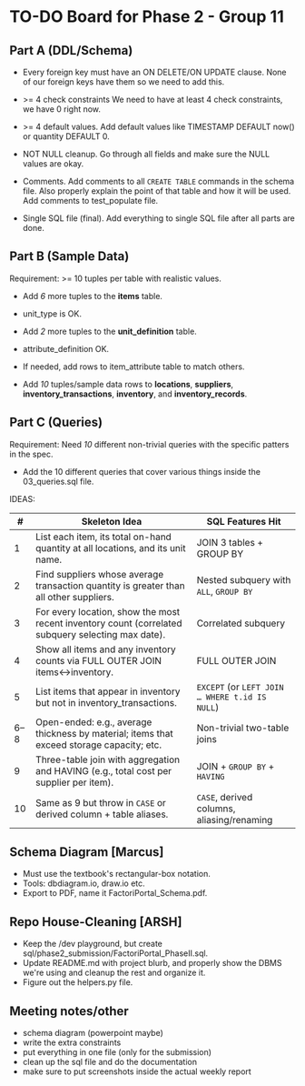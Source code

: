 # TO-DO Board for Phase 2 - Group 11

## Part A (DDL/Schema)

- Every foreign key must have an ON DELETE/ON UPDATE clause.
None of our foreign keys have them so we need to add this.

- \>= 4 check constraints
We need to have at least 4 check constraints, we have 0 right now.

- \>= 4 default values.
Add default values like TIMESTAMP DEFAULT now() or quantity DEFAULT 0.

- NOT NULL cleanup.
Go through all fields and make sure the NULL values are okay.

- Comments.
Add comments to all `CREATE TABLE` commands in the schema file.
Also properly explain the point of that table and how
it will be used.
Add comments to test_populate file.

- Single SQL file (final).
Add everything to single SQL file after all parts are done.

## Part B (Sample Data)

Requirement: \>= 10 tuples per table with realistic values.

- Add *6* more tuples to the **items** table.
- unit_type is OK.
- Add *2* more tuples to the **unit_definition** table.
- attribute_definition OK.
- If needed, add rows to item_attribute table to match others.

- Add *10* tuples/sample data rows to
**locations**, **suppliers**, **inventory_transactions**, **inventory**, and **inventory_records**.

## Part C (Queries)

Requirement: Need *10* different non-trivial queries with
the specific patters in the spec.

- Add the 10 different queries that cover various things
inside the 03_queries.sql file.

IDEAS:

| #     | Skeleton Idea                                                                                      | SQL Features Hit                                           |
|-------|-----------------------------------------------------------------------------------------------------|------------------------------------------------------------|
| 1     | List each item, its total on-hand quantity at all locations, and its unit name.                    | JOIN 3 tables + GROUP BY                                   |
| 2     | Find suppliers whose average transaction quantity is greater than all other suppliers.             | Nested subquery with `ALL`, `GROUP BY`                     |
| 3     | For every location, show the most recent inventory count (correlated subquery selecting max date). | Correlated subquery                                        |
| 4     | Show all items and any inventory counts via FULL OUTER JOIN items↔inventory.                       | FULL OUTER JOIN                                            |
| 5     | List items that appear in inventory but not in inventory_transactions.                             | `EXCEPT` (or `LEFT JOIN … WHERE t.id IS NULL`)            |
| 6–8   | Open-ended: e.g., average thickness by material; items that exceed storage capacity; etc.          | Non-trivial two-table joins                               |
| 9     | Three-table join with aggregation and HAVING (e.g., total cost per supplier per item).             | JOIN + `GROUP BY` + `HAVING`                              |
| 10    | Same as 9 but throw in `CASE` or derived column + table aliases.                                   | `CASE`, derived columns, aliasing/renaming                |

## Schema Diagram [Marcus]

- Must use the textbook's rectangular-box notation.
- Tools: dbdiagram.io, draw.io etc.
- Export to PDF, name it FactoriPortal_Schema.pdf.

## Repo House-Cleaning [ARSH]

- Keep the /dev playground, but create sql/phase2_submission/FactoriPortal_PhaseII.sql.
- Update README.md with project blurb, and properly
show the DBMS we're using and cleanup the rest and organize it.
- Figure out the helpers.py file.

## Meeting notes/other

- schema diagram (powerpoint maybe)
- write the extra constraints
- put everything in one file (only for the submission)
- clean up the sql file and do the documentation
- make sure to put screenshots inside the actual weekly report
